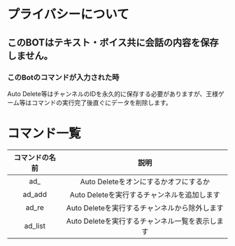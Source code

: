# プライバシーについて

## このBOTはテキスト・ボイス共に会話の内容を保存しません。

### このBotのコマンドが入力された時
Auto Delete等はチャンネルのIDを永久的に保存する必要がありますが、王様ゲーム等はコマンドの実行完了後直ぐにデータを削除します。

# コマンド一覧


| コマンドの名前 | 説明|
|:-----------:|:--------:
| ad_         |Auto Deleteをオンにするかオフにするか |
| ad_add      | Auto Deleteを実行するチャンネルを追加します |
| ad_re       | Auto Deleteを実行するチャンネルから除外します |
| ad_list     | Auto Deleteを実行するチャンネル一覧を表示します|
